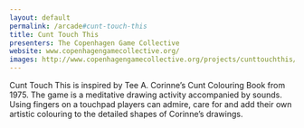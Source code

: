 ```yaml
---
layout: default
permalink: /arcade#cunt-touch-this
title: Cunt Touch This 
presenters: The Copenhagen Game Collective
website: www.copenhagengamecollective.org/
images: http://www.copenhagengamecollective.org/projects/cunttouchthis/
---
```

Cunt Touch This is inspired by Tee A. Corinne’s Cunt Colouring Book from 1975. The game is a meditative drawing activity accompanied by sounds. Using fingers on a touchpad players can admire, care for and add their own artistic colouring to the detailed shapes of Corinne’s drawings.
